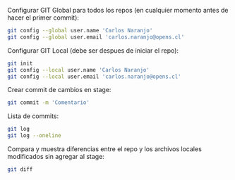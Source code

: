 Configurar GIT Global para todos los repos (en cualquier momento antes de hacer el primer commit):

```sh
git config --global user.name 'Carlos Naranjo'
git config --global user.email 'carlos.naranjo@opens.cl'
```

Configurar GIT Local (debe ser despues de iniciar el repo):

```sh
git init
git config --local user.name 'Carlos Naranjo'
git config --local user.email 'carlos.naranjo@opens.cl'
```

Crear commit de cambios en stage:

```sh
git commit -m 'Comentario'
```

Lista de commits:

```sh
git log
git log --oneline
```

Compara y muestra diferencias entre el repo y los archivos locales modificados sin agregar al stage:

```sh
git diff
```